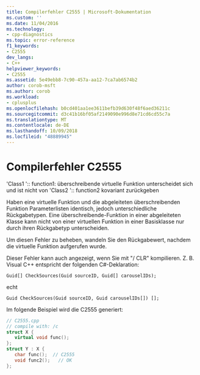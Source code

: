 ```yaml
---
title: Compilerfehler C2555 | Microsoft-Dokumentation
ms.custom: ''
ms.date: 11/04/2016
ms.technology:
- cpp-diagnostics
ms.topic: error-reference
f1_keywords:
- C2555
dev_langs:
- C++
helpviewer_keywords:
- C2555
ms.assetid: 5e49ebb8-7c90-457a-aa12-7ca7ab6574b2
author: corob-msft
ms.author: corob
ms.workload:
- cplusplus
ms.openlocfilehash: b0cd401aa1ee3611befb39d630f48f6aed36211c
ms.sourcegitcommit: d3c41b16bf05af2149090e996d8e71cd6cd55c7a
ms.translationtype: MT
ms.contentlocale: de-DE
ms.lasthandoff: 10/09/2018
ms.locfileid: "48889945"
---
```

# <a name="compiler-error-c2555"></a>Compilerfehler C2555

'Class1 ':: function1: überschreibende virtuelle Funktion unterscheidet sich und ist nicht von 'Class2 ':: function2 kovariant zurückgeben

Haben eine virtuelle Funktion und die abgeleiteten überschreibenden Funktion Parameterlisten identisch, jedoch unterschiedliche Rückgabetypen. Eine überschreibende-Funktion in einer abgeleiteten Klasse kann nicht von einer virtuellen Funktion in einer Basisklasse nur durch ihren Rückgabetyp unterscheiden.

Um diesen Fehler zu beheben, wandeln Sie den Rückgabewert, nachdem die virtuelle Funktion aufgerufen wurde.

Dieser Fehler kann auch angezeigt, wenn Sie mit "/ CLR" kompilieren.   Z. B. Visual C++ entspricht der folgenden C#-Deklaration:

```
Guid[] CheckSources(Guid sourceID, Guid[] carouselIDs);
```

echt

```
Guid CheckSources(Guid sourceID, Guid carouselIDs[]) [];
```

Im folgende Beispiel wird die C2555 generiert:

```cpp
// C2555.cpp
// compile with: /c
struct X {
   virtual void func();
};
struct Y : X {
   char func();  // C2555
   void func2();   // OK
};
```